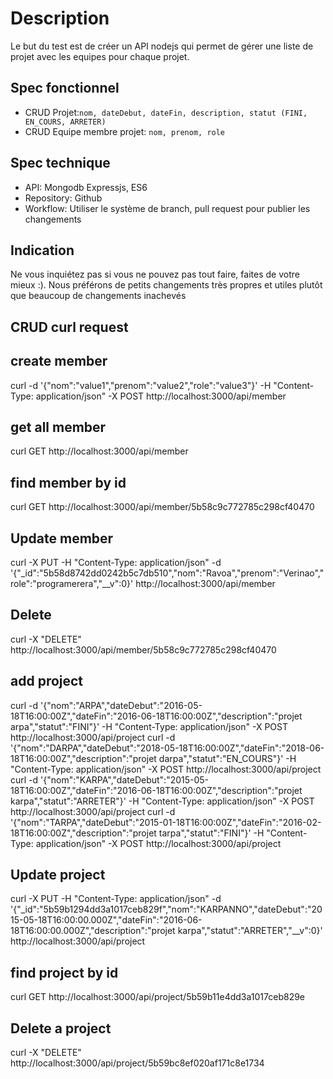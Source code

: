 # Description
Le but du test est de créer un API nodejs qui permet de gérer une liste de projet avec les equipes pour chaque projet.

## Spec fonctionnel
* CRUD Projet:``nom, dateDebut, dateFin, description, statut (FINI, EN_COURS, ARRETER)``
* CRUD Equipe membre projet: ``nom, prenom, role``

## Spec technique

* API: Mongodb Expressjs, ES6
* Repository: Github
* Workflow: Utiliser le système de branch, pull request pour publier les changements

## Indication
Ne vous inquiétez pas si vous ne pouvez pas tout faire, faites de votre mieux :). Nous préférons de petits changements très propres et utiles plutôt que beaucoup de changements inachevés

## CRUD curl request 
## create member
curl -d '{"nom":"value1","prenom":"value2","role":"value3"}' -H "Content-Type: application/json" -X POST http://localhost:3000/api/member

## get all member
curl GET http://localhost:3000/api/member

## find member by id
curl GET http://localhost:3000/api/member/5b58c9c772785c298cf40470

## Update member
curl -X PUT -H "Content-Type: application/json" -d '{"_id":"5b58d8742dd0242b5c7db510","nom":"Ravoa","prenom":"Verinao","role":"programerera","__v":0}' http://localhost:3000/api/member

## Delete
curl -X "DELETE" http://localhost:3000/api/member/5b58c9c772785c298cf40470

## add project
curl -d '{"nom":"ARPA","dateDebut":"2016-05-18T16:00:00Z","dateFin":"2016-06-18T16:00:00Z","description":"projet arpa","statut":"FINI"}' -H "Content-Type: application/json" -X POST http://localhost:3000/api/project
curl -d '{"nom":"DARPA","dateDebut":"2018-05-18T16:00:00Z","dateFin":"2018-06-18T16:00:00Z","description":"projet darpa","statut":"EN_COURS"}' -H "Content-Type: application/json" -X POST http://localhost:3000/api/project
curl -d '{"nom":"KARPA","dateDebut":"2015-05-18T16:00:00Z","dateFin":"2016-06-18T16:00:00Z","description":"projet karpa","statut":"ARRETER"}' -H "Content-Type: application/json" -X POST http://localhost:3000/api/project
curl -d '{"nom":"TARPA","dateDebut":"2015-01-18T16:00:00Z","dateFin":"2016-02-18T16:00:00Z","description":"projet tarpa","statut":"FINI"}' -H "Content-Type: application/json" -X POST http://localhost:3000/api/project

## Update project
curl -X PUT -H "Content-Type: application/json" -d '{"_id":"5b59b1294dd3a1017ceb829f","nom":"KARPANNO","dateDebut":"2015-05-18T16:00:00.000Z","dateFin":"2016-06-18T16:00:00.000Z","description":"projet karpa","statut":"ARRETER","__v":0}' http://localhost:3000/api/project

## find project by id
curl GET http://localhost:3000/api/project/5b59b11e4dd3a1017ceb829e

## Delete a project
curl -X "DELETE" http://localhost:3000/api/project/5b59bc8ef020af171c8e1734
